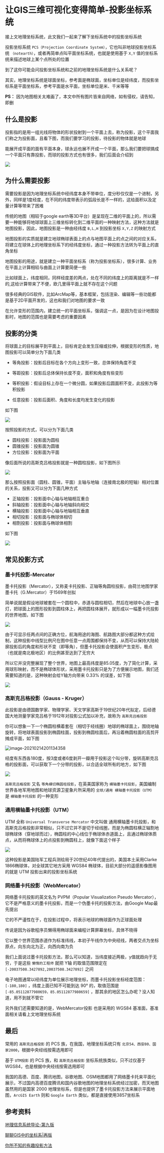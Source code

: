 # 让GIS三维可视化变得简单-投影坐标系统

接上文地理坐标系统，此文我们一起来了解下坐标系统中的投影坐标系统

投影坐标系统 `PCS（Projection Coordinate System）`，它也叫非地球投影坐标系统 `（notearth）`，或者再简单点叫平面坐标系统，也就是使用基于 `X,Y` 值的坐标系统来描述地球上某个点所处的位置

到了这你可能会问投影坐标系统和之前的地理坐标系统是什么关系呢？

其实，地理坐标系统是球面坐标，参考面是椭球面，坐标单位是经纬度，而投影坐标系是平面坐标系，参考平面是水平面，坐标单位是米、千米等等

**PS：** 因为地图相关太难画了，本文中所有图片皆来自网络，如有侵权，请告知，即删



## 什么是投影

投影指的是用一组光线将物体的形状投射到一个平面上去，称为投影，这个平面我们称之为投影面，且看下图，而我们要学习的投影，待投影的物体就是地球

能展开成平面的面有平面本身，球永远也展不开成一个平面，那么我们要把球搞成一个平面只有靠投影，而球的投影方式也有很多，我们后面会介绍到

![](https://gitee.com/IsboyJC/PictureBed/raw/master/other/image-20210316212534150.png)



## 为什么需要投影

需要投影是因为地理坐标系统中经纬度本身不带单位，度分秒仅仅是一个进制，另外，同样是1度经度，在不同的纬度带表示的弧段长是不一样的，这给面积以及定量计算等带来了困难

传统的地图（相较于google earth等3D平台）是呈现在二维的平面上的，所以需要一种能够将地球球面上三维坐标转化到二维平面的一种映射方法，这种方法就是地图投影，因此，地图投影是一种由经纬度 `B,L,H` 到投影坐标 `X,Y,Z` 的映射方式

地图投影的实质就是建立地球椭球表面上的点与地图平面上的点之间的对应关系，将建立在球体上的地理坐标系下的经纬度坐标，通过一种投影方法转为平面上的直角坐标

地图投影的用途，就是建立一种平面坐标系（称为投影坐标系），很多计算、业务在平面上计算相较与曲面上计算要简便一些

比如球面上，纬度相同，同样经度差的两点，处在不同的纬度上的距离就是不一样的,这给计算带来了不便，欧几里得平面上就不存在这个问题

很多经典的GIS软件，比如ArcMap等，基本框架，包括渲染、编辑等一些功能都是基于2D平面开发的，这也和我们对地图的要求一致

在允许变形的范围内，建立统一的平面坐标系，强调这一点，是因为在设计地图投影时，地图的范围也是需要考虑的重要因素





## 投影的分类

将球面上的目标展平到平面上，目标肯定会发生压缩或拉伸，根据变形的性质，地图投影可以简单分为下面几类

- 等角投影：投影后目标在各个方向上变形一致，总体保持角度不变
- 等距投影：投影后总体保持长度不变，面积和角度有些变形

- 等积投影：假设目标上存在一个微分圆，如果投影后圆面积不变，此投影为等积投影

- 任意投影：投影后面积、角度和长度均发生变化的投影

如下图

![](https://gitee.com/IsboyJC/PictureBed/raw/master/other/image-20210316212623599.png)

按照投影的方式，可以分为下面几类

- 圆柱投影：投影面为圆柱
- 圆锥投影：投影面为圆锥
- 方位投影：投影面为平面

像后面所说的高斯克吕格投影就是一种圆柱投影，如下图所示

![](https://gitee.com/IsboyJC/PictureBed/raw/master/other/image-20210316213128233.png)

那么按照投影面（圆柱、圆锥，平面）主轴与地轴（连接南北极的短轴）相对位置的关系，投影又可以分为下面几种方式

- 正轴投影：投影面中心轴与地轴相互重合
- 斜轴投影：投影面中心轴与地轴斜向相交
- 横轴投影：投影面中心轴与地轴相互垂直
- 相切投影：投影面与椭球体相切
- 相割投影：投影面与椭球体相割

如下图

![](https://gitee.com/IsboyJC/PictureBed/raw/master/other/image-20210316213312759.png)





## 常见投影方式



### 墨卡托投影-Mercator

墨卡托投影（Mercator），又称麦卡托投影、正轴等角圆柱投影，由荷兰地图学家墨卡托（G.Mercator）于1569年创拟

简单说就是假设地球被套在一个圆柱中，赤道与圆柱相切，然后在地球中心放一盏灯，把球面上的图形投影到圆柱体上，再把圆柱体展开，就形成以一幅墨卡托投影的世界地图，如下图

![](https://gitee.com/IsboyJC/PictureBed/raw/master/other/image-20210316213421776.png)

由于可显示任两点间的正确方位，航海用途的海图、航路图大部分都这种方式绘制，这种投影中线型比例尺在图中任意一点周围都保持不变，从而可以保持大陆轮廓投影后的角度和形状不变（即等角），但墨卡托投影会使面积产生变形，极点（也就是南北极地区）的比例甚至达到了无穷大

所以它并没完整展现了整个世界，地图上最高纬度是85.05度，为了简化计算，采用球形映射，而不是椭球体形状，采用墨卡托投影只是为了方便展示地图，我们还需要知道的是，这种映射会给Y轴方向带来 0.33% 的误差，如下图

![](https://gitee.com/IsboyJC/PictureBed/raw/master/other/image-20210316213524116.png)





### 高斯克吕格投影（Gauss - Kruger）

此投影是由德国数学家、物理学家、天文学家高斯于19世纪20年代拟定，后经德国大地测量学家克吕格于1912年对投影公式加以补充，故称为 `高斯克吕格投影`

你可以想象一下一个椭圆柱横着套在（相切于经线圈）地球的椭球面上，围绕地轴旋转，将地球表面投影到椭圆柱面，投影到椭圆柱面后，再沿着椭圆柱面的高剪开摊成平面，如下图

![image-20210214201134358](https://cdn.jsdelivr.net/gh/isboyjc/PictureBed/other/image-20210214201134358.png)

经度有东西各180度，按3度或者6度剥开一瓣用于投影这个叫分带，旋转高斯克吕格的投影面，可以获取下一个分带的投影，以合适全球所有的地方，如下图

![](https://gitee.com/IsboyJC/PictureBed/raw/master/other/image-20210316213637538.png)

`高斯克吕格投影` 又名 `等角横切椭圆柱投影`，在英美国家称为 `横轴墨卡托投影`，美国编制世界各地军用地图和地球资源卫星象片所采用的 `全球/通用 横轴墨卡托投影（UTM）` 是 `横轴墨卡托投影` 的一种变形







### 通用横轴墨卡托投影（UTM）

UTM 全称 `Universal Transverse Mercator` 中文叫做 通用横轴墨卡托投影，和高斯克吕格投影非常相似，只不过它并不是切于经线圈，而是为椭圆柱横正轴割地球椭球体（穿地球而过），椭圆柱的中心线位于椭球体赤道面上，且通过椭球体质点，从而将椭球体上的点投影到椭圆柱上，就像下面这个样子

![](https://gitee.com/IsboyJC/PictureBed/raw/master/other/image-20210316213739070.png)

这种投影是美国陆军工程兵测绘局于20世纪40年代提出的，美国本土采用Clarke 1866椭球体，对全球其它地方采用 WGS84 椭球体，目前大部分的遥感影像图用的就是 UTM 投影出来的投影坐标系统





### 网络墨卡托投影（WebMercator）

网络墨卡托投影的英文名为 PVPM（Popular Visualization Pseudo Mercator），它不是严格意义的墨卡托投影，而是一个伪墨卡托的投影方法，由Google Map最先提出

它的不严谨性在于，在投影过程中，将表示地球的椭球面作为正球面处理

传说是因为谷歌程序员懒得用椭球面来编程计算屏幕坐标，具体不晓得

它以整个世界范围赤道作为标准纬线，本初子午线作为中央经线，两者交点为坐标原点，向东向北为正，向西向南为负

我们上面说过墨卡托投影方法，那么可以知道，当纬度接近两极，y值就趋向于无穷，于是这些 `懒惰的工程师` 就把 Y轴 的取值范围限定在 `[-20037508.3427892,20037508.3427892]` 之间

电子地图通常以经纬度为单位展示地理坐标，而墨卡托投影坐标经度范围：`[-180,180]` ，纬度上面已知不可能到达 90° 的，取值范围是 `[-85.05112877980659，85.05112877980659]` ，那其余的地区怎么办呢？没人知道，用不到就不管它

另外我们还需要知道的是，WebMercator投影 也是采用的 WGS84 基准面，基准面相关请看上文地理坐标系统



## 最后

常用的 `高斯克吕格投影` 的 PCS 族，在我国，地理坐标系统只有 `北京54、西安80、国家2000`，根据中央经线按需选用即可

基于 `UTM投影` 的 PCS 族，和 `高斯克吕格投影` 坐标系统族类似，只不过仅基于WGS84，也是根据中央经线按需选用即可

我国的高德、百度、腾讯地图，谷歌地图、OSM地图都用了网络墨卡托来平面化展示，不过国内高德百度腾讯和国内谷歌地图的地理坐标系统经过加密，而天地图虽然用的是国家 2000 地理坐标系，但是也提供了墨卡托投影方法来展示平面地图，`ArcGIS Earth` 则和 `Google Earth` 类似，都是直接使用3857坐标系



## 参考资料

[地理信息系统导论-第九版](https://book.douban.com/subject/31438879/)

[聊聊GIS中的坐标系|再版](https://www.cnblogs.com/onsummer/p/12081889.html) 

[你所不知的有趣投影方法](https://blog.csdn.net/kikitamoon/article/details/50634331)


